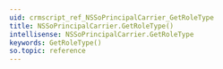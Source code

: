 ```yaml
---
uid: crmscript_ref_NSSoPrincipalCarrier_GetRoleType
title: NSSoPrincipalCarrier.GetRoleType()
intellisense: NSSoPrincipalCarrier.GetRoleType
keywords: GetRoleType()
so.topic: reference
---
```





